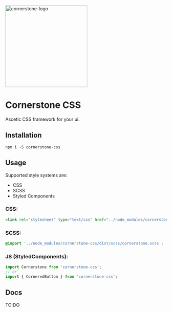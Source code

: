 <img src="http://cornerstone.sebdybowski.com/cornerstone-v2.png" width="256px" alt="cornerstone-logo" />

# Cornerstone CSS
Ascetic CSS framework for your ui.

## Installation
`npm i -S cornerstone-css`

## Usage
Supported style systems are:
* CSS
* SCSS
* Styled Components

### CSS:
```html
<link rel="stylesheet" type="text/css" href="../node_modules/cornerstone-css/dist/css/cornerstone.min.css">
```

### SCSS:
```css
@import '../node_modules/cornerstone-css/dist/scss/cornerstone.scss';
```

### JS (StyledComponents):
```javascript
import Cornerstone from 'cornerstone-css';
// or
import { CorneredButton } from 'cornerstone-css';
```

## Docs
TO:DO
